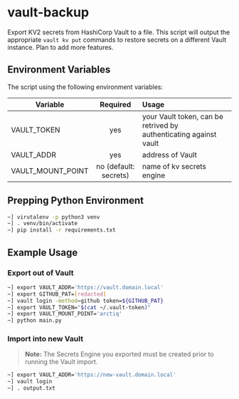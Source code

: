 # vault-backup

Export KV2 secrets from HashiCorp Vault to a file. This script will output the appropriate `vault kv put` commands to restore secrets on a different Vault instance. Plan to add more features. 

## Environment Variables

The script using the following environment variables:

| Variable           | Required              | Usage  |
| ------------------ |:---------------------:| :-----|
| VAULT_TOKEN        | yes                   | your Vault token, can be retrived by authenticating against vault |
| VAULT_ADDR         | yes                   | address of Vault |
| VAULT_MOUNT_POINT  | no (default: secrets) | name of kv secrets engine |


## Prepping Python Environment

```bash
~] virutalenv -p python3 venv
~] . venv/bin/activate
~] pip install -r requirements.txt
```

## Example Usage

### Export out of Vault
```bash
~] export VAULT_ADDR='https://vault.domain.local'
~] export GITHUB_PAT=[redacted]
~] vault login -method=github token=${GITHUB_PAT}
~] export VAULT_TOKEN="$(cat ~/.vault-token)"
~] export VAULT_MOUNT_POINT='arctiq'
~] python main.py
```

### Import into new Vault
> **Note:** The Secrets Engine you exported must be created prior to running the Vault import. 
```bash
~] export VAULT_ADDR='https://new-vault.domain.local'
~] vault login
~] . output.txt
```
